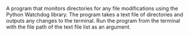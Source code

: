 A program that monitors directories for any file modifications using the Python Watchdog library. The program takes a text file of directories
and outputs any changes to the terminal. Run the program from the terminal with the file path of the text file list as an argument.
